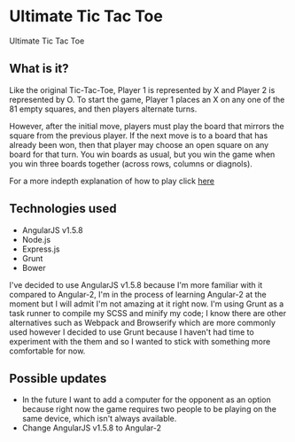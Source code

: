 # Ultimate Tic Tac Toe
Ultimate Tic Tac Toe

## What is it?
Like the original Tic-Tac-Toe, Player 1 is represented by X and Player 2 is represented by O. To start the game, Player 1 places an X on any one of the 81 empty squares, and then players alternate turns.

However, after the initial move, players must play the board that mirrors the square from the previous player. If the next move is to a board that has already been won, then that player may choose an open square on any board for that turn. You win boards as usual, but you win the game when you win three boards together (across rows, columns or diagnols). 

For a more indepth explanation of how to play click [here](https://mathwithbaddrawings.com/2013/06/16/ultimate-tic-tac-toe/)

## Technologies used
- AngularJS v1.5.8
- Node.js
- Express.js
- Grunt
- Bower

I've decided to use AngularJS v1.5.8 because I'm more familiar with it compared to Angular-2, I'm in the process of learning Angular-2 at the moment but I will admit I'm not amazing at it right now. I'm using Grunt as a task runner to compile my SCSS and minify my code; I know there are other alternatives such as Webpack and Browserify which are more commonly used however I decided to use Grunt because I haven't had time to experiment with the them and so I wanted to stick with something more comfortable for now.

## Possible updates
- In the future I want to add a computer for the opponent as an option because right now the game requires two people to be playing on the same device, which isn't always available.
- Change AngularJS v1.5.8 to Angular-2
